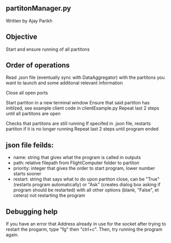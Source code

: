 ## partitonManager.py
Written by Ajay Parikh

## Objective
Start and ensure running of all partitons

## Order of operations
Read .json file (eventually sync with DataAggregator) with the partitons you want to launch and some additonal relevant information

Close all open ports

Start partiton in a new terminal window
Ensure that said partiton has initilzed, see example client code in clientExample.py
Repeat last 2 steps until all partitons are open 

Checks that partitons are still running
If specifed in .json file, restarts partiton if it is no longer running
Repeat last 2 steps until program ended

## json file feilds:
* name: string that gives what the program is called in outputs
* path: relative filepath from FlightComputer folder to partiton
* priority: integer that gives the order to start program, lower number starts sooner
* restart: string that says what to do upon partiton close, can be "True" (restarts program automatically) or "Ask" (creates dialog box asking if program should be restarted) with all other options (blank, "False", et cetera) not restarting the program


## Debugging help

If you have an error that Address already in use for the socket after trying to restart the progarm, type "fg" then "ctrl+c". Then, try running the program again.